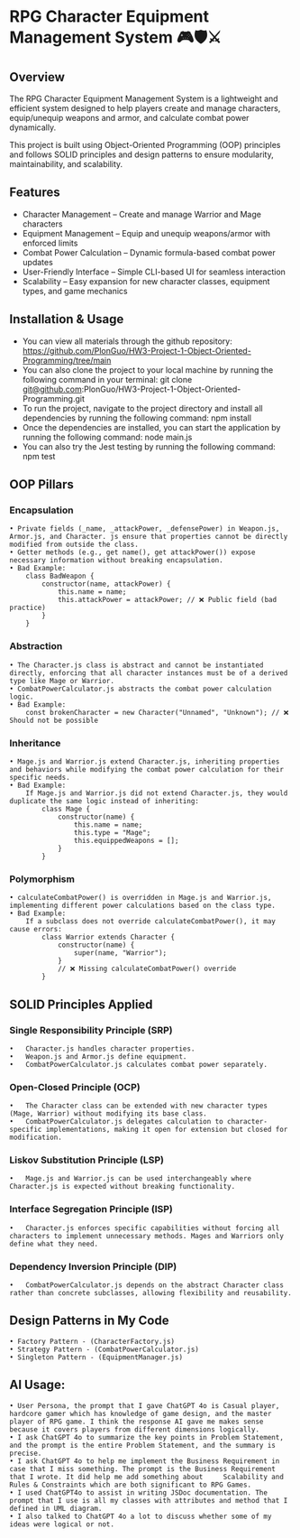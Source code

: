 # RPG Character Equipment Management System 🎮🛡️⚔️

## Overview

The RPG Character Equipment Management System is a lightweight and efficient system designed to help players create and manage characters, equip/unequip weapons and armor, and calculate combat power dynamically.

This project is built using Object-Oriented Programming (OOP) principles and follows SOLID principles and design patterns to ensure modularity, maintainability, and scalability.

## Features

- Character Management – Create and manage Warrior and Mage characters
- Equipment Management – Equip and unequip weapons/armor with enforced limits
- Combat Power Calculation – Dynamic formula-based combat power updates
- User-Friendly Interface – Simple CLI-based UI for seamless interaction
- Scalability – Easy expansion for new character classes, equipment types, and game mechanics

## Installation & Usage

- You can view all materials through the github repository: https://github.com/PlonGuo/HW3-Project-1-Object-Oriented-Programming/tree/main
- You can also clone the project to your local machine by running the following command in your terminal: git clone git@github.com:PlonGuo/HW3-Project-1-Object-Oriented-Programming.git
- To run the project, navigate to the project directory and install all dependencies by running the following command: npm install
- Once the dependencies are installed, you can start the application by running the following command: node main.js
- You can also try the Jest testing by running the following command: npm test

## OOP Pillars

### Encapsulation

    • Private fields (_name, _attackPower, _defensePower) in Weapon.js, Armor.js, and Character. js ensure that properties cannot be directly modified from outside the class.
    • Getter methods (e.g., get name(), get attackPower()) expose necessary information without breaking encapsulation.
    • Bad Example:
        class BadWeapon {
            constructor(name, attackPower) {
                this.name = name;
                this.attackPower = attackPower; // ❌ Public field (bad practice)
            }
        }

### Abstraction

    • The Character.js class is abstract and cannot be instantiated directly, enforcing that all character instances must be of a derived type like Mage or Warrior.
    • CombatPowerCalculator.js abstracts the combat power calculation logic.
    • Bad Example:
        const brokenCharacter = new Character("Unnamed", "Unknown"); // ❌ Should not be possible

### Inheritance

    • Mage.js and Warrior.js extend Character.js, inheriting properties and behaviors while modifying the combat power calculation for their specific needs.
    • Bad Example:
        If Mage.js and Warrior.js did not extend Character.js, they would duplicate the same logic instead of inheriting:
            class Mage {
                constructor(name) {
                    this.name = name;
                    this.type = "Mage";
                    this.equippedWeapons = [];
                }
            }

### Polymorphism

    • calculateCombatPower() is overridden in Mage.js and Warrior.js, implementing different power calculations based on the class type.
    • Bad Example:
        If a subclass does not override calculateCombatPower(), it may cause errors:
            class Warrior extends Character {
                constructor(name) {
                    super(name, "Warrior");
                }
                // ❌ Missing calculateCombatPower() override
            }

## SOLID Principles Applied

### Single Responsibility Principle (SRP)

    •	Character.js handles character properties.
    •	Weapon.js and Armor.js define equipment.
    •	CombatPowerCalculator.js calculates combat power separately.

### Open-Closed Principle (OCP)

    •	The Character class can be extended with new character types (Mage, Warrior) without modifying its base class.
    •	CombatPowerCalculator.js delegates calculation to character-specific implementations, making it open for extension but closed for modification.

### Liskov Substitution Principle (LSP)

    •	Mage.js and Warrior.js can be used interchangeably where Character.js is expected without breaking functionality.

### Interface Segregation Principle (ISP)

    •	Character.js enforces specific capabilities without forcing all characters to implement unnecessary methods. Mages and Warriors only define what they need.

### Dependency Inversion Principle (DIP)

    •	CombatPowerCalculator.js depends on the abstract Character class rather than concrete subclasses, allowing flexibility and reusability.

## Design Patterns in My Code

    • Factory Pattern - (CharacterFactory.js)
    • Strategy Pattern - (CombatPowerCalculator.js)
    • Singleton Pattern - (EquipmentManager.js)

## AI Usage:

    • User Persona, the prompt that I gave ChatGPT 4o is Casual player, hardcore gamer which has knowledge of game design, and the master player of RPG game. I think the response AI gave me makes sense because it covers players from different dimensions logically.    
    • I ask ChatGPT 4o to summarize the key points in Problem Statement, and the prompt is the entire Problem Statement, and the summary is precise.
    • I ask ChatGPT 4o to help me implement the Business Requirement in case that I miss something. The prompt is the Business Requirement that I wrote. It did help me add something about     Scalability and Rules & Constraints which are both significant to RPG Games. 
    • I used ChatGPT4o to assist in writing JSDoc documentation. The prompt that I use is all my classes with attributes and method that I defined in UML diagram.
    • I also talked to ChatGPT 4o a lot to discuss whether some of my ideas were logical or not.

